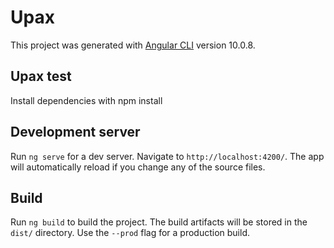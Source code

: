 # Upax

This project was generated with [Angular CLI](https://github.com/angular/angular-cli) version 10.0.8.
## Upax test
Install dependencies with npm install

## Development server

Run `ng serve` for a dev server. Navigate to `http://localhost:4200/`. The app will automatically reload if you change any of the source files.

## Build

Run `ng build` to build the project. The build artifacts will be stored in the `dist/` directory. Use the `--prod` flag for a production build.
